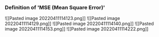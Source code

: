 ### Definition of 'MSE (Mean Square Error)'
![[Pasted image 20220411114123.png]]
![[Pasted image 20220411114129.png]]
![[Pasted image 20220411114140.png]]
![[Pasted image 20220411114153.png]]
![[Pasted image 20220411114222.png]]
